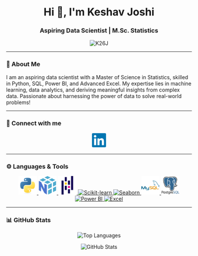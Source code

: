 <h1 align="center">Hi 👋, I'm Keshav Joshi</h1>
<h3 align="center">Aspiring Data Scientist | M.Sc. Statistics</h3>

<p align="center">
  <img src="https://komarev.com/ghpvc/?username=K26J&label=Profile%20views&color=0e75b6&style=flat" alt="K26J" />
</p>

---

### 🚀 About Me  
I am an aspiring data scientist with a Master of Science in Statistics, skilled in Python, SQL, Power BI, and Advanced Excel. My expertise lies in machine learning, data analytics, and deriving meaningful insights from complex data. Passionate about harnessing the power of data to solve real-world problems!

---

### 🔗 Connect with me  
<p align="center">
  <a href="https://www.linkedin.com/in/keshav-m-joshi/" target="_blank">
    <img src="https://raw.githubusercontent.com/devicons/devicon/master/icons/linkedin/linkedin-original.svg" alt="LinkedIn" width="40" height="40"/>
  </a>
</p>

---

### ⚙️ Languages & Tools  
<p align="center">
  <a href="https://www.python.org/" target="_blank">
    <img src="https://raw.githubusercontent.com/devicons/devicon/master/icons/python/python-original.svg" alt="Python" width="50" height="50"/>
  </a>  
  <a href="https://numpy.org/" target="_blank">
    <img src="https://raw.githubusercontent.com/devicons/devicon/master/icons/numpy/numpy-original.svg" alt="NumPy" width="50" height="50"/>
  </a>  
  <a href="https://pandas.pydata.org/" target="_blank">
    <img src="https://raw.githubusercontent.com/devicons/devicon/master/icons/pandas/pandas-original.svg" alt="Pandas" width="50" height="50"/>
  </a>  
  <a href="https://scikit-learn.org/" target="_blank">
    <img src="https://upload.wikimedia.org/wikipedia/commons/0/05/Scikit_learn_logo_small.svg" alt="Scikit-learn" width="50" height="50"/>
  </a>  
  <a href="https://seaborn.pydata.org/" target="_blank">
    <img src="https://seaborn.pydata.org/_images/logo-mark-lightbg.svg" alt="Seaborn" width="50" height="50"/>
  </a>  
  <a href="https://www.mysql.com/" target="_blank">
    <img src="https://raw.githubusercontent.com/devicons/devicon/master/icons/mysql/mysql-original-wordmark.svg" alt="MySQL" width="50" height="50"/>
  </a>  
  <a href="https://www.postgresql.org/" target="_blank">
    <img src="https://raw.githubusercontent.com/devicons/devicon/master/icons/postgresql/postgresql-original-wordmark.svg" alt="PostgreSQL" width="50" height="50"/>
  </a>  
  <a href="https://powerbi.microsoft.com/" target="_blank">
    <img src="https://upload.wikimedia.org/wikipedia/commons/c/cf/Power_BI_logo_black.svg" alt="Power BI" width="50" height="50"/>
  </a>  
  <a href="https://www.microsoft.com/en-us/microsoft-365/excel" target="_blank">
    <img src="https://cdn.shopify.com/s/files/1/0090/2125/9831/collections/Microsoft_Office_Excel.png?v=1705563348" alt="Excel" width="50" height="50"/>
  </a>  
</p>

---

### 📊 GitHub Stats  
<p align="center">
  <img src="https://github-readme-stats.vercel.app/api/top-langs?username=K26J&show_icons=true&locale=en&layout=compact" alt="Top Languages" />
</p>

<p align="center">
  <img src="https://github-readme-stats.vercel.app/api?username=K26J&show_icons=true&locale=en" alt="GitHub Stats" />
</p>

